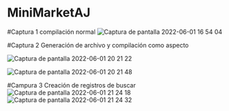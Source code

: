 # MiniMarketAJ
#Captura 1 compilación normal
![Captura de pantalla 2022-06-01 16 54 04](https://user-images.githubusercontent.com/35089326/171527645-63e54a91-6ab9-4017-9550-c6688981dc14.png)


#Captura 2 Generación de archivo y compilación como aspecto

![Captura de pantalla 2022-06-01 20 21 22](https://user-images.githubusercontent.com/35089326/171527495-6a5e20da-ccb5-44cd-9a96-67c12933b07d.png)

![Captura de pantalla 2022-06-01 20 21 48](https://user-images.githubusercontent.com/35089326/171527499-d5357fdd-6839-41ca-b22b-f38ca65e0a67.png)

#Campura 3 Creación de registros de buscar
![Captura de pantalla 2022-06-01 21 24 18](https://user-images.githubusercontent.com/35089326/171538285-f1aaf50d-6c7d-46b9-b67c-a19ac692dc38.png)
![Captura de pantalla 2022-06-01 21 24 32](https://user-images.githubusercontent.com/35089326/171538290-e1322287-a5f2-4a44-bf7a-a66ecc912506.png)
